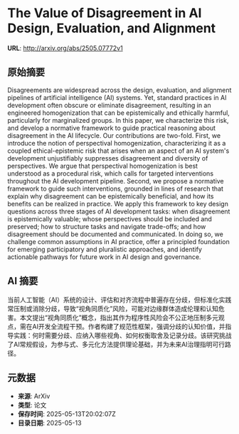 # The Value of Disagreement in AI Design, Evaluation, and Alignment

**URL**: http://arxiv.org/abs/2505.07772v1

## 原始摘要

Disagreements are widespread across the design, evaluation, and alignment
pipelines of artificial intelligence (AI) systems. Yet, standard practices in
AI development often obscure or eliminate disagreement, resulting in an
engineered homogenization that can be epistemically and ethically harmful,
particularly for marginalized groups. In this paper, we characterize this risk,
and develop a normative framework to guide practical reasoning about
disagreement in the AI lifecycle. Our contributions are two-fold. First, we
introduce the notion of perspectival homogenization, characterizing it as a
coupled ethical-epistemic risk that arises when an aspect of an AI system's
development unjustifiably suppresses disagreement and diversity of
perspectives. We argue that perspectival homogenization is best understood as a
procedural risk, which calls for targeted interventions throughout the AI
development pipeline. Second, we propose a normative framework to guide such
interventions, grounded in lines of research that explain why disagreement can
be epistemically beneficial, and how its benefits can be realized in practice.
We apply this framework to key design questions across three stages of AI
development tasks: when disagreement is epistemically valuable; whose
perspectives should be included and preserved; how to structure tasks and
navigate trade-offs; and how disagreement should be documented and
communicated. In doing so, we challenge common assumptions in AI practice,
offer a principled foundation for emerging participatory and pluralistic
approaches, and identify actionable pathways for future work in AI design and
governance.


## AI 摘要

当前人工智能（AI）系统的设计、评估和对齐流程中普遍存在分歧，但标准化实践常压制或消除分歧，导致“视角同质化”风险，可能对边缘群体造成伦理和认知危害。本文提出“视角同质化”概念，指出其作为程序性风险会不公正地压制多元观点，需在AI开发全流程干预。作者构建了规范性框架，强调分歧的认知价值，并指导实践：何时需要分歧、应纳入哪些视角、如何权衡取舍及记录分歧。该研究挑战了AI常规假设，为参与式、多元化方法提供理论基础，并为未来AI治理指明可行路径。

## 元数据

- **来源**: ArXiv
- **类型**: 论文
- **保存时间**: 2025-05-13T20:02:07Z
- **目录日期**: 2025-05-13
